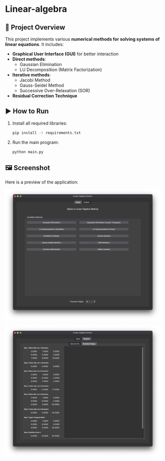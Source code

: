 # Linear-algebra

## 📌 Project Overview
This project implements various **numerical methods for solving systems of linear equations**.
It includes:
- **Graphical User Interface (GUI)** for better interaction
- **Direct methods**:
  - Gaussian Elimination
  - LU Decomposition (Matrix Factorization)
- **Iterative methods**:
  - Jacobi Method
  - Gauss-Seidel Method
  - Successive Over-Relaxation (SOR)
- **Residual Correction Technique**

## ▶️ How to Run
1. Install all required libraries:
   ```bash
   pip install -r requirements.txt
   ```
2. Run the main program:
   ```bash
   python main.py
   ```
## 🖼️ Screenshot
Here is a preview of the application:

![App Screenshot](Images/Screenshot_1.png)

![App Screenshot](Images/Screenshot_2.png)
